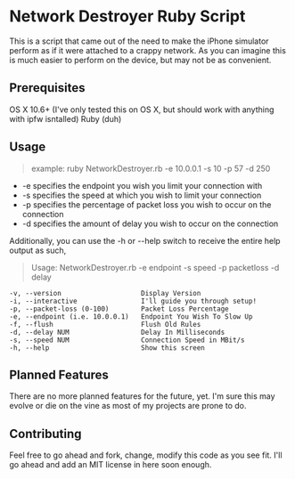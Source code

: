 Network Destroyer Ruby Script
=============================

This is a script that came out of the need to make the iPhone simulator perform as if it were attached to a crappy network. As you can imagine this is much easier to perform on the device, but may not be as convenient. 

Prerequisites
-------------
 OS X 10.6+ (I've only tested this on OS X, but should work with anything with ipfw isntalled)
 Ruby (duh)
 
Usage
-----
 >example: ruby NetworkDestroyer.rb -e 10.0.0.1 -s 10 -p 57 -d 250

 * -e specifies the endpoint you wish you limit your connection with
 * -s specifies the speed at which you wish to limit your connection
 * -p specifies the percentage of packet loss you wish to occur on the connection
 * -d specifies the amount of delay you wish to occur on the connection

Additionally, you can use the -h or --help switch to receive the entire help output as such, 
>Usage: NetworkDestroyer.rb -e endpoint -s speed -p packetloss -d delay

>   
	-v, --version                    Display Version
    -i, --interactive                I'll guide you through setup!
    -p, --packet-loss (0-100)        Packet Loss Percentage
    -e, --endpoint (i.e. 10.0.0.1)   Endpoint You Wish To Slow Up
    -f, --flush                      Flush Old Rules
    -d, --delay NUM                  Delay In Milliseconds
    -s, --speed NUM                  Connection Speed in MBit/s
    -h, --help                       Show this screen

Planned Features
----------------
 There are no more planned features for the future, yet. I'm sure this may evolve or die on the vine as most of my projects are prone to do.

Contributing
------------
 Feel free to go ahead and fork, change, modify this code as you see fit. I'll go ahead and add an MIT license in here soon enough.